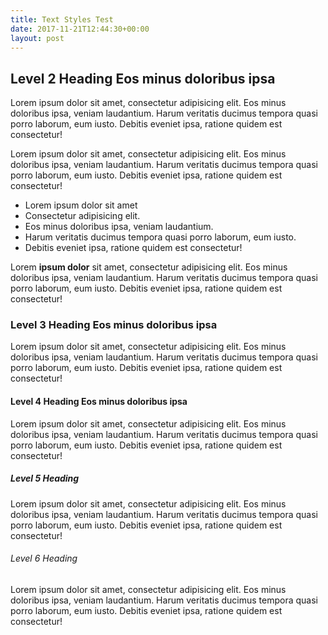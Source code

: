 ```yaml
---
title: Text Styles Test
date: 2017-11-21T12:44:30+00:00
layout: post
---
```


## Level 2 Heading Eos minus doloribus ipsa

Lorem ipsum dolor sit amet, consectetur adipisicing elit. Eos minus doloribus ipsa, veniam laudantium. Harum veritatis ducimus tempora quasi porro laborum, eum iusto. Debitis eveniet ipsa, ratione quidem est consectetur!

Lorem ipsum dolor sit amet, consectetur adipisicing elit. Eos minus doloribus ipsa, veniam laudantium. Harum veritatis ducimus tempora quasi porro laborum, eum iusto. Debitis eveniet ipsa, ratione quidem est consectetur!

* Lorem ipsum dolor sit amet
* Consectetur adipisicing elit.
* Eos minus doloribus ipsa, veniam laudantium.
* Harum veritatis ducimus tempora quasi porro laborum, eum iusto.
* Debitis eveniet ipsa, ratione quidem est consectetur!


Lorem **ipsum dolor** sit amet, consectetur adipisicing elit. Eos minus doloribus ipsa, veniam laudantium. Harum veritatis ducimus tempora quasi porro laborum, eum iusto. Debitis eveniet ipsa, ratione quidem est consectetur!

### Level 3 Heading Eos minus doloribus ipsa

Lorem ipsum dolor sit amet, consectetur adipisicing elit. Eos minus doloribus ipsa, veniam laudantium. Harum veritatis ducimus tempora quasi porro laborum, eum iusto. Debitis eveniet ipsa, ratione quidem est consectetur!

#### Level 4 Heading Eos minus doloribus ipsa

Lorem ipsum dolor sit amet, consectetur adipisicing elit. Eos minus doloribus ipsa, veniam laudantium. Harum veritatis ducimus tempora quasi porro laborum, eum iusto. Debitis eveniet ipsa, ratione quidem est consectetur!

##### Level 5 Heading

Lorem ipsum dolor sit amet, consectetur adipisicing elit. Eos minus doloribus ipsa, veniam laudantium. Harum veritatis ducimus tempora quasi porro laborum, eum iusto. Debitis eveniet ipsa, ratione quidem est consectetur!

###### Level 6 Heading

Lorem ipsum dolor sit amet, consectetur adipisicing elit. Eos minus doloribus ipsa, veniam laudantium. Harum veritatis ducimus tempora quasi porro laborum, eum iusto. Debitis eveniet ipsa, ratione quidem est consectetur!
